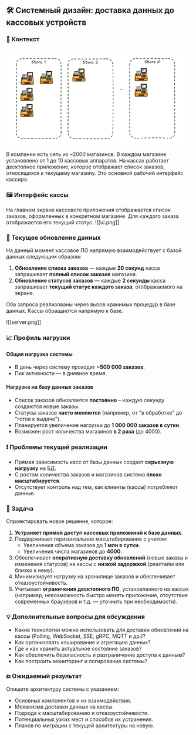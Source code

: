 ## 🛠️ Системный дизайн: доставка данных до кассовых устройств

### 📌 Контекст
![context](imgs/context.png)
В компании есть сеть из ~2000 магазинов. В каждом магазине установлено от 1 до 10 кассовых аппаратов. На кассах работает десктопное приложение, которое отображает список заказов, относящихся к текущему магазину. Это основной рабочий интерфейс кассира.

### 🖼️ Интерфейс кассы

На главном экране кассового приложения отображается список заказов, оформленных в конкретном магазине. Для каждого заказа отображается его текущий статус.
![[ui.png]]
### 📡 Текущее обновление данных

На данный момент кассовое ПО напрямую взаимодействует с базой данных следующим образом:

1. **Обновление списка заказов** — каждые **20 секунд** касса запрашивает **полный список заказов** магазина.
2. **Обновление статусов заказов** — каждые **2 секунды** касса запрашивает **текущий статус каждого заказа**, отображаемого на экране.

Оба запроса реализованы через вызов хранимых процедур в базе данных. Кассы обращаются напрямую к базе.

![[server.png]]
### 📈 Профиль нагрузки

#### Общая нагрузка системы

- В день через систему проходит **~500 000 заказов**.
- Пик активности — в дневное время.

#### Нагрузка на базу данных заказов

- Список заказов обновляется **постоянно** – каждую секунду создаются новые заказы.
- Статусы заказов **часто меняются** (например, от "в обработке" до "готов к выдаче").
- Планируется увеличение нагрузки до **1 000 000 заказов в сутки**.
- Возможен рост количества магазинов **в 2 раза** (до 4000).


### ❗ Проблемы текущей реализации

- Прямая зависимость касс от базы данных создает **серьезную нагрузку** на БД.
- С ростом количества заказов и магазинов система **плохо масштабируется**.
- Отсутствует контроль над тем, как клиенты (кассы) потребляют данные.


### 🎯 Задача

Спроектировать новое решение, которое:

1. **Устраняет прямой доступ кассовых приложений к базе данных**.
2. Поддерживает горизонтальное масштабирование с учетом:
   - Увеличения объема заказов до **1 млн в сутки**.
   - Увеличения числа магазинов до **4000**.
3. Обеспечивает **оперативную доставку обновлений** (новые заказы и изменения статусов) на кассы с **низкой задержкой** (реалтайм или близко к нему).
4. Минимизирует нагрузку на хранилище заказов и обеспечивает отказоустойчивость.
5. Учитывает **ограничения десктопного ПО**, установленного на кассах (например, невозможность быстро менять приложение, отсутствие современных браузеров и т.д. — уточнить при необходимости).


### 💡 Дополнительные вопросы для обсуждения

- Какие технологии можно использовать для доставки обновлений на кассы (Polling, WebSocket, SSE, gRPC, MQTT и др.)?
- Как организовать кэширование и агрегацию данных?
- Где и как хранить актуальное состояние заказов?
- Как обеспечить безопасность и разграничение доступа к данным?
- Как построить мониторинг и логирование системы?


### 🔚 Ожидаемый результат

Опишите архитектуру системы с указанием:

- Основных компонентов и их взаимодействия.
- Механизма доставки данных на кассы.
- Подхода к масштабированию и отказоустойчивости.
- Потенциальных узких мест и способов их устранения.
- Планов по миграции с текущей архитектуры на новую.

